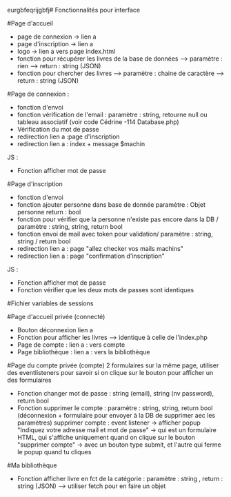 eurgbfeqrijgbfj# Fonctionnalités pour interface

#Page d'accueil
- page de connexion -> lien a
- page d'inscription -> lien a
- logo -> lien a vers page index.html
- fonction pour récupérer les livres de la base de données --> paramètre : rien --> return : string (JSON)
- fonction pour chercher des livres --> paramètre : chaine de caractère --> return : string (JSON)


#Page de connexion :
- fonction d'envoi 
- fonction vérification de l'email : paramètre : string, retourne null ou tableau associatif (voir code Cédrine -114 Database.php) 
- Vérification du mot de passe
- redirection lien a :page d'inscription
- redirection lien a : index + message $machin

JS : 
- Fonction afficher mot de passe

#Page d'inscription
- fonction d'envoi
- fonction ajouter personne dans base de donnée paramètre : Objet personne return : bool
- fonction pour vérifier que la personne n'existe pas encore dans la DB / paramètre : string, string, return bool
- fonction envoi de mail avec token pour validation/ paramètre : string, string /  return bool
- redirection lien a : page "allez checker vos mails machins"
- redirection lien a : page "confirmation d'inscription"

JS : 
- Fonction afficher mot de passe
- Fonction vérifier que les deux mots de passes sont identiques

#Fichier variables de sessions

#Page d'accueil privée (connecté)
- Bouton déconnexion lien a
- Fonction pour afficher les livres --> identique à celle de l'index.php
- Page de compte : lien a : vers compte
- Page bibliothèque : lien a : vers la bibliothèque

#Page du compte privée (compte)
2 formulaires sur la même page, utiliser des eventlisteners pour savoir si on clique sur le bouton pour afficher un des formulaires
- Fonction changer mot de passe :  string (email), string (nv password), return bool
- Fonction supprimer le compte : paramètre : string, string, return bool (déconnexion + formulaire pour envoyer à la DB de supprimer aec les paramètres)
supprimer compte : event listener -> afficher popup "Indiquez votre adresse mail et mot de passe" -> qui est un formulaire HTML, qui s'affiche uniquement quand on clique sur le bouton "supprimer compte" -> avec un bouton type submit, et l'autre qui ferme le popup quand tu cliques

#Ma bibliothèque
- Fonction afficher livre en fct de la catégorie : paramètre : string , return : string (JSON) --> utiliser fetch pour en faire un objet
